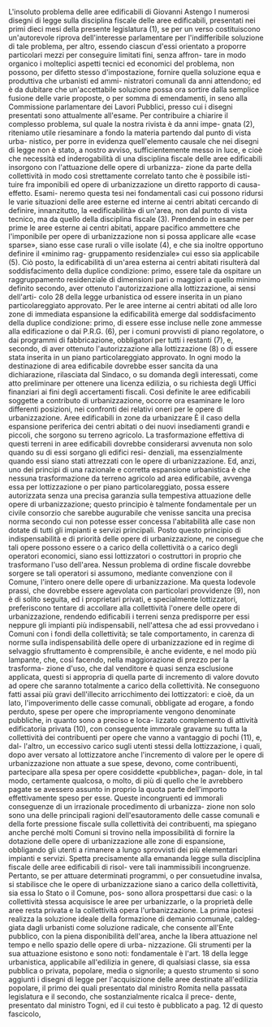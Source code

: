 L'insoluto problema delle aree edificabili
di Giovanni Astengo 
I numerosi disegni di legge sulla disciplina fiscale delle aree edificabili, presentati nei primi
dieci mesi della presente legislatura (1), se per un verso costituiscono un'autorevole riprova
dell'interesse parlamentare per l'indifferibile soluzione di tale problema, per altro, essendo
ciascun d'essi orientato a proporre particolari mezzi per conseguire limitati fini, senza affron-
tare in modo organico i molteplici aspetti tecnici ed economici del problema, non possono, per
difetto stesso d'impostazione, fornire quella soluzione equa e produttiva che urbanisti ed ammi-
nistratori comunali da anni attendono; ed è da dubitare che un'accettabile soluzione possa ora
sortire dalla semplice fusione delle varie proposte, o per somma di emendamenti, in seno
alla Commissione parlamentare dei Lavori Pubblici, presso cui i disegni presentati sono
attualmente all'esame. 
Per contribuire a chiarire il complesso problema, sul quale la nostra rivista è da anni impe-
gnata (2), riteniamo utile riesaminare a fondo la materia partendo dal punto di vista urba-
nistico, per porre in evidenza quell'elemento causale che nei disegni di legge non è stato, a
nostro avviso, sufficientemente messo in luce, e cioè che necessità ed inderogabilità di una
disciplina fiscale delle aree edificabili insorgono con l'attuazione delle opere di urbanizza-
zione da parte della collettività in modo così strettamente correlato tanto che è possibile isti-
tuire fra imponibili ed opere di urbanizzazione un diretto rapporto di causa-effetto. Esami-
neremo questa tesi nei fondamentali casi cui possono ridursi le varie situazioni delle aree
esterne ed interne ai centri abitati cercando di definire, innanzitutto, la «edificabilità» di
un'area, non dal punto di vista tecnico, ma da quello della disciplina fiscale (3). 
Prendendo in esame per prime le aree esterne ai centri abitati, appare pacifico ammettere
che l'imponibile per opere di urbanizzazione non si possa applicare alle «case sparse»,
siano esse case rurali o ville isolate (4), e che sia inoltre opportuno definire il «minimo rag-
gruppamento residenziale» cui esso sia applicabile (5). Ciò posto, la edificabilità di un'area
esterna ai centri abitati risulterà dal soddisfacimento della duplice condizione: primo, essere
tale da ospitare un raggruppamento residenziale di dimensioni pari o maggiori a quello
minimo definito secondo, aver ottenuto l'autorizzazione alla lottizzazione, ai sensi dell'arti-
colo 28 della legge urbanistica od essere inserita in un piano particolareggiato approvato.
Per le aree interne ai centri abitati od alle loro zone di immediata espansione la edificabilità
emerge dal soddisfacimento della duplice condizione: primo, di essere esse incluse nelle zone
ammesse alla edificazione o dai P.R.G. (6), per i comuni provvisti di piano regolatore, o dai
programmi di fabbricazione, obbligatori per tutti i restanti (7), e, secondo, di aver ottenuto
l'autorizzazione alla lottizzazione (8) o di essere stata inserita in un piano particolareggiato
approvato.
In ogni modo la destinazione di area edificabile dovrebbe esser sancita da una dichiarazione,
rilasciata dal Sindaco, o su domanda degli interessati, come atto preliminare per ottenere una
licenza edilizia, o su richiesta degli Uffici finanziari ai fini degli accertamenti fiscali. Così
definite le aree edificabili soggette a contributo di urbanizzazione, occorre ora esaminare le
loro differenti posizioni, nei confronti dei relativi oneri per le opere di urbanizzazione. 
Aree edificabili in zone da urbanizzare 
È il caso della espansione periferica dei centri abitati o dei nuovi insediamenti grandi e
piccoli, che sorgono su terreno agricolo. La trasformazione effettiva di questi terreni in aree
edificabili dovrebbe considerarsi avvenuta non solo quando su di essi sorgano gli edifici resi-
denziali, ma essenzialmente quando essi siano stati attrezzati con le opere di urbanizzazione.
Ed, anzi, uno dei principi di una razionale e corretta espansione urbanistica è che nessuna
trasformazione da terreno agricolo ad area edificabile, avvenga essa per lottizzazione o per
piano particolareggiato, possa essere autorizzata senza una precisa garanzia sulla tempestiva
attuazione delle opere di urbanizzazione; questo principio è talmente fondamentale per un
civile consorzio che sarebbe augurabile che venisse sancita una precisa norma secondo cui non
potesse esser concessa l'abitabilità alle case non dotate di tutti gli impianti e servizi principali.
Posto questo principio di indispensabilità e di priorità delle opere di urbanizzazione, ne
consegue che tali opere possono essere o a carico della collettività o a carico degli operatori
economici, siano essi lottizzatori o costruttori in proprio che trasformano l'uso dell'area.
Nessun problema di ordine fiscale dovrebbe sorgere se tali operatori si assumono, mediante
convenzione con il Comune, l'intero onere delle opere di urbanizzazione. Ma questa lodevole
prassi, che dovrebbe essere agevolata con particolari provvidenze (9), non è di solito seguita, ed i
proprietari privati, e specialmente lottizzatori, preferiscono tentare di accollare alla collettività
l'onere delle opere di urbanizzazione, rendendo edificabili i terreni senza predisporre per essi
neppure gli impianti più indispensabili, nell'attesa che ad essi provvedano i Comuni con i fondi
della collettività; se tale comportamento, in carenza di norme sulla indispensabilità delle opere
di urbanizzazione ed in regime di selvaggio sfruttamento è comprensibile, è anche evidente,
e nel modo più lampante, che, così facendo, nella maggiorazione di prezzo per la trasforma-
zione d'uso, che dal venditore è quasi senza esclusione applicata, questi si appropria di quella
parte di incremento di valore dovuto ad opere che saranno totalmente a carico della collettività.
Ne conseguono fatti assai più gravi dell'illecito arricchimento dei lottizzatori: e cioè, da un
lato, l'impoverimento delle casse comunali, obbligate ad erogare, a fondo perduto, spese per
opere che impropriamente vengono denominate pubbliche, in quanto sono a preciso e loca-
lizzato complemento di attività edificatoria privata (10), con conseguente immorale gravame
su tutta la collettività dei contribuenti per opere che vanno a vantaggio di pochi (11), e, dal-
l'altro, un eccessivo carico sugli utenti stessi della lottizzazione, i quali, dopo aver versato al
lottizzatore anche l'incremento di valore per le opere di urbanizzazione non attuate a sue spese,
devono, come contribuenti, partecipare alla spesa per opere cosiddette «pubbliche», pagan-
dole, in tal modo, certamente qualcosa, o molto, di più di quello che le avrebbero pagate se
avessero assunto in proprio la quota parte dell'importo effettivamente speso per esse.
Queste incongruenti ed immorali conseguenze di un irrazionale procedimento di urbanizza-
zione non solo sono una delle principali ragioni dell'esautoramento delle casse comunali e
della forte pressione fiscale sulla collettività dei contribuenti, ma spiegano anche perché molti
Comuni si trovino nella impossibilità di fornire la dotazione delle opere di urbanizzazione
alle zone di espansione, obbligando gli utenti a rimanere a lungo sprovvisti dei più elementari
impianti e servizi.
Spetta precisamente alla emananda legge sulla disciplina fiscale delle aree edificabili di risol-
vere tali inammissibili incongruenze.
Pertanto, se per attuare determinati programmi, o per consuetudine invalsa, si stabilisce che
le opere di urbanizzazione siano a carico della collettività, sia essa lo Stato o il Comune, pos-
sono allora prospettarsi due casi: o la collettività stessa acquisisce le aree per urbanizzarle,
o la proprietà delle aree resta privata e la collettività opera l'urbanizzazione.
La prima ipotesi realizza la soluzione ideale della formazione di demanio comunale, caldeg-
giata dagli urbanisti come soluzione radicale, che consente all'Ente pubblico, con la piena
disponibilità dell'area, anche la libera attuazione nel tempo e nello spazio delle opere di urba-
nizzazione. Gli strumenti per la sua attuazione esistono e sono noti: fondamentale è l'art. 18
della legge urbanistica, applicabile all'edilizia in genere, di qualsiasi classe, sia essa pubblica
o privata, popolare, media o signorile; a questo strumento si sono aggiunti i disegni di legge
per l'acquisizione delle aree destinate all'edilizia popolare, il primo dei quali presentato dal
ministro Romita nella passata legislatura e il secondo, che sostanzialmente ricalca il prece-
dente, presentato dal ministro Togni, ed il cui testo è pubblicato a pag. 12 di questo fascicolo,
